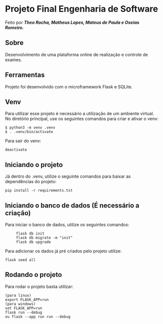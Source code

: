 # Projeto Final Engenharia de Software

Feito por **_Theo Rocha, Matheus Lopes, Mateus de Paula e Oseias Romeiro._**

## Sobre

Desenvolvimento de uma plataforma online de realização e controle de exames.

## Ferramentas

Projeto foi desenvolvido com o microframework Flask e SQLite.

## Venv

Para utilizar esse projeto é necessário a utilização de um ambiente virtual.
No diretório principal, use os seguintes comandos para criar e ativar o venv:

```
$ python3 -m venv .venv
$ . .venv/bin/activate
```

Para sair do venv:

`deactivate`

## Iniciando o projeto

Já dentro do .venv, utilize o seguinte comandos para baixar as dependências do projeto:

`pip install -r requirements.txt`

## Iniciando o banco de dados (É necessário a criação)

Para iniciar o banco de dados, utilize os seguintes comandos:

```
     flask db init
     flask db migrate -m "init"
     flask db upgrade
```

Para adicionar os dados já pré criados pelo projeto utilize:

```
flask seed all
```

## Rodando o projeto

Para rodar o projeto basta utilizar:

```
(para linux)
export FLASK_APP=run 
(para windows)
set FLASK_APP=run 
flask run --debug
ou flask --app run run --debug
```
